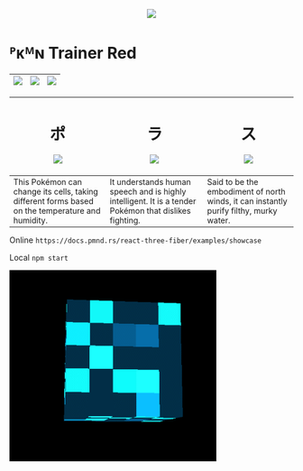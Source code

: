 <p align="center"><img src="https://github.com/gregdegruy/gregdegruy/blob/main/img/red.png"></p>

# ᴾᴋᴹɴ Trainer Red 

| <img src="https://github.com/gregdegruy/gregdegruy/blob/main/img/poke.svg" height="16"> | <img src="https://github.com/gregdegruy/gregdegruy/blob/main/img/poke.svg" height="16"> | <img src="https://github.com/gregdegruy/gregdegruy/blob/main/img/poke.svg" height="16"> |
| :- | :- | :- |

| <h1 align="center">ポ</h1><p align="center"><img src="https://github.com/gregdegruy/gregdegruy/blob/main/img/p1.png" height="24"></p> | <h1 align="center">ラ</h1><p align="center"><img src="https://github.com/gregdegruy/gregdegruy/blob/main/img/p2.png" height="24"></p> | <h1 align="center">ス</h1><p align="center"><img src="https://github.com/gregdegruy/gregdegruy/blob/main/img/p3.png" height="24"></p> |
| :------------------------ | :--------------------- | :---------------------- |
| This Pokémon can change its cells, taking different forms based on the temperature and humidity. | It understands human speech and is highly intelligent. It is a tender Pokémon that dislikes fighting. | Said to be the embodiment of north winds, it can instantly purify filthy, murky water. | It was formed by uniting 108 spirits. It has been bound to the Odd Keystone to keep it from doing any mischief. | If you are enchanted by its smooth, dance-like kicks, you may get a closer experience with one than you'd like. | If its rage peaks, it becomes so hot that anything that touches it will instantly go up in flames.

Online
`https://docs.pmnd.rs/react-three-fiber/examples/showcase`

Local
`npm start`

![Blue spinny cube GIF](img/demo.gif?raw=true)
